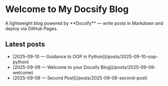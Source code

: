 <div class="cover">
<h1>Welcome to My Docsify Blog</h1>
A lightweight blog powered by **Docsify** — write posts in Markdown and deploy via GitHub Pages.
</div>

## Latest posts
<ul class="post-list">
  <li>[2025-09-10 — Guidance to OOP in Python](/posts/2025-09-10-oop-python)</li>
  <li>[2025-09-09 — Welcome to your Docsify Blog](/posts/2025-09-09-welcome)</li>
  <li>[2025-09-08 — Second Post](/posts/2025-09-08-second-post)</li>
</ul>
